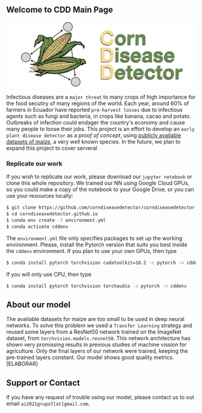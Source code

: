 ## Welcome to CDD Main Page

![CDD](./img/img.001.png)

Infectious diseases are a `major threat` to many crops of high importance for the food secutiry of many regions of the world. Each year, around 60% of farmers in Ecuador have reported `pre-harvest losses` due to infectious agents such as fungi and bacteria, in crops like banana, cacao and potato. Outbreaks of infection could endager the country's economy and cause many people to loose their jobs. This project is an effort to develop an `early plant disease detector` as a *proof of concept*, using [publicly available datasets of maize](https://data.mendeley.com/datasets/tywbtsjrjv/1), a very well known species. In the future, we plan to expand this project to cover serveral 


### Replicate our work

If you wish to replicate our work, please download our `jupyter notebook` or clone this whole repository. We trained our NN using Google Cloud GPUs, so you could make a copy of the notebook to your Google Drive, or you can use your resources locally:
```bash
$ git clone https://github.com/corndiseasedetector/corndiseasedetector.github.io
$ cd corndiseasedetector.github.io
$ conda env create -f environment.yml
$ conda activate cddenv
```
The `environment.yml` file only specifies packages to set up the working environment. Please, install the Pytorch version that suits you best inside the `cddenv` environment. If you plan to use your own GPUs, then type
```bash
$ conda install pytorch torchvision cudatoolkit=10.2 -c pytorch -n cddenv
```
If you will only use CPU, then type
```bash
$ conda install pytorch torchvision torchaudio -c pytorch -n cddenv
```

## About our model

The available datasets for maize are too small to be used in deep neural networks. To solve this problem we used a `Transfer Learning` strategy and reused some layers from a ResNet50 network trained on the ImageNet dataset, from `torchvision.models.resnet50`. This network architecture has shown very promissing results in previous studies of machine vission for agriculture. Only the final layers of our network were trained, keeping the pre-trained layers constant. Our model shows good quality metrics. [ELABORAR]

## Support or Contact

If you have any request of trouble using our model, please contact us to out email `ai2021grupo7[at]gmail.com`.
